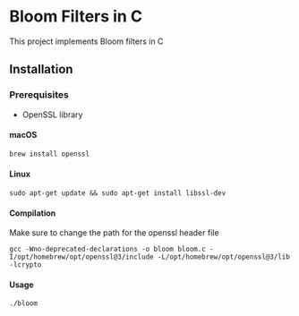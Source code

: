 # Bloom Filters in C

This project implements Bloom filters in C

## Installation

### Prerequisites

- OpenSSL library

#### macOS
```bash
brew install openssl
```

#### Linux
```
sudo apt-get update && sudo apt-get install libssl-dev
```

#### Compilation
Make sure to change the path for the openssl header file
```
gcc -Wno-deprecated-declarations -o bloom bloom.c -I/opt/homebrew/opt/openssl@3/include -L/opt/homebrew/opt/openssl@3/lib -lcrypto
```

#### Usage
```
./bloom
```
